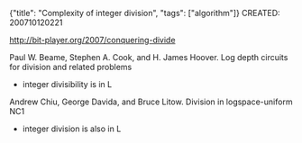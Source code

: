 {"title": "Complexity of integer division", "tags": ["algorithm"]}
CREATED: 200710120221

http://bit-player.org/2007/conquering-divide

Paul W. Beame, Stephen A. Cook, and H. James Hoover. Log depth circuits for division and related problems
* integer divisibility is in L

Andrew Chiu, George Davida, and Bruce Litow. Division in logspace-uniform NC1
* integer division is also in L

